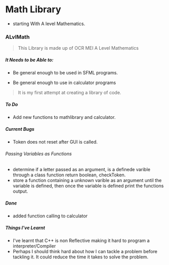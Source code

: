 # Math Library
- starting With A level Mathematics.

### ALvlMath

> This Library is made up of OCR MEI A Level Mathematics

##### It Needs to be Able to:

- Be general enough to be used in SFML programs.

- Be general enough to use in calculator programs

> It is my first attempt at creating a library of code.



##### To Do
- Add new functions to mathlibrary and calculator.

##### Current Bugs
- Token does not reset after GUI is called.
###### Passing Variables as Functions
- determine if a letter passed as an argument, is a definede varible through a class function return boolean, checkToken.
- store a function containing a unknown varible as an argument until the variable is defined, then once the variable is defined print the functions output.

##### Done
- added function calling to calculator

##### Things I've Learnt
- I've learnt that C++ is non Reflective making it hard to program a interpreter/Compiler
- Perhaps I should think hard about how I can tackle a problem before tackling it. It could reduce the time it takes to solve the problem.
